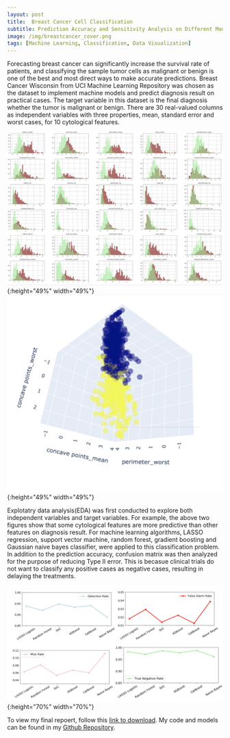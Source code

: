 ```yaml
---
layout: post
title:  Breast Cancer Cell Classification
subtitle: Prediction Accuracy and Sensitivity Analysis on Different Models for Breast Cancer Wisconsin Dataset
image: /img/breastcancer_cover.png
tags: [Machine Learning, Classification, Data Visualization]
---
```


Forecasting breast cancer can significantly increase the survival rate of patients, and classifying the
sample tumor cells as malignant or benign is one of the best and most direct ways to make accurate
predictions. Breast Cancer Wisconsin from UCI Machine Learning Repository was chosen as the dataset
to implement machine models and predict diagnosis result on practical cases. The target variable in this
dataset is the final diagnosis whether the tumor is malignant or benign. There are 30 real-valued
columns as independent variables with three properties, mean, standard error and worst cases, for
10 cytological features.


![](/img/breastcancer_hist.png){:height="49%" width="49%"} ![](/img/breastcancer_class.png){:height="49%" width="49%"}

Explotatry data analysis(EDA) was first conducted to explore both independent variables and target variables. For example, the above two figures show that some cytological features are more predictive than other features on diagnosis result. For machine learning algorithms, LASSO regression, support vector machine, random forest, gradient boosting and Gaussian naive bayes classifier, were applied to this classification problem. In addition to the prediction accuracy, confusion matrix was then analyzed for the purpose of reducing Type II error. This is becasue clinical trials do not want to classify any positive cases as negative cases, resulting in delaying the treatments. 

![](/img/breastcancer_confusion.png){:height="70%" width="70%"} 

To view my final repoert, follow this [link to download](https://github.com/shiyuliu1/data1030_project/raw/master/reports/Final_Report.pdf).
My code and models can be found in my [Github Repository](https://github.com/shiyuliu1/data1030_project).


